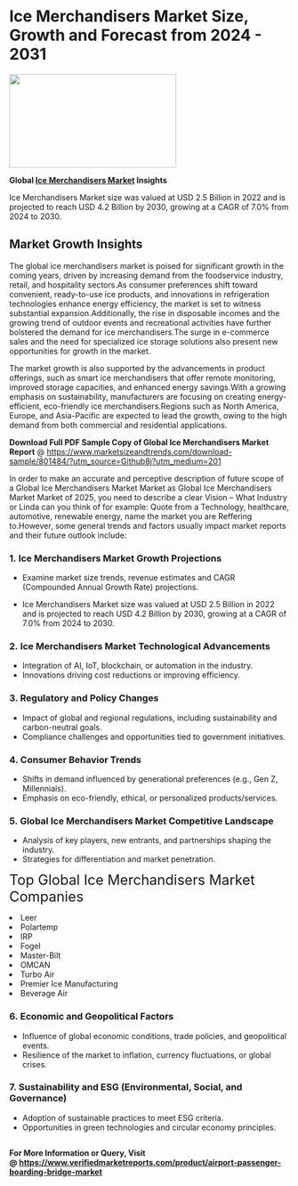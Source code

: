 <H1>Ice Merchandisers Market Size, Growth and Forecast from 2024 - 2031</H1><img class="aligncenter size-medium wp-image-584254" src="https://thirdeyenews.in/wp-content/uploads/2024/09/Global-Market-Research-300x168.jpeg" alt="" width="300" height="168" /><p><strong>Global&nbsp;<a href="https://www.marketsizeandtrends.com/download-sample/801484/?utm_source=Github8j?utm_medium=201">Ice Merchandisers Market</a> Insights</strong></p><p>Ice Merchandisers Market size was valued at USD 2.5 Billion in 2022 and is projected to reach USD 4.2 Billion by 2030, growing at a CAGR of 7.0% from 2024 to 2030.</p><p><h2>Market Growth Insights</h2> <p>The global ice merchandisers market is poised for significant growth in the coming years, driven by increasing demand from the foodservice industry, retail, and hospitality sectors.As consumer preferences shift toward convenient, ready-to-use ice products, and innovations in refrigeration technologies enhance energy efficiency, the market is set to witness substantial expansion.Additionally, the rise in disposable incomes and the growing trend of outdoor events and recreational activities have further bolstered the demand for ice merchandisers.The surge in e-commerce sales and the need for specialized ice storage solutions also present new opportunities for growth in the market.</p> <p>The market growth is also supported by the advancements in product offerings, such as smart ice merchandisers that offer remote monitoring, improved storage capacities, and enhanced energy savings.With a growing emphasis on sustainability, manufacturers are focusing on creating energy-efficient, eco-friendly ice merchandisers.Regions such as North America, Europe, and Asia-Pacific are expected to lead the growth, owing to the high demand from both commercial and residential applications.</p> <p><span class=""><strong>Download Full PDF Sample Copy of Global Ice Merchandisers Market Report</strong> @ <a href="https://www.marketsizeandtrends.com/download-sample/801484/?utm_source=Github8j?utm_medium=201" target="_blank">https://www.marketsizeandtrends.com/download-sample/801484/?utm_source=Github8j?utm_medium=201</a></span></p><p>In order to make an accurate and perceptive description of future scope of a Global&nbsp;Ice Merchandisers Market Market as Global&nbsp;Ice Merchandisers Market Market of 2025, you need to describe a clear Vision &ndash; What Industry or Linda can you think of for example: Quote from a Technology, healthcare, automotive, renewable energy, name the market you are Reffering to.However, some general trends and factors usually impact market reports and their future outlook include:</p><h3>1.&nbsp;<strong>Ice Merchandisers Market Growth Projections</strong></h3><ul><li>Examine market size trends, revenue estimates and CAGR (Compounded Annual Growth Rate) projections.</li><li><p>Ice Merchandisers Market size was valued at USD 2.5 Billion in 2022 and is projected to reach USD 4.2 Billion by 2030, growing at a CAGR of 7.0% from 2024 to 2030.</p></li></ul><h3>2.&nbsp;<strong>Ice Merchandisers Market Technological Advancements</strong></h3><ul><li>Integration of AI, IoT, blockchain, or automation in the industry.</li><li>Innovations driving cost reductions or improving efficiency.</li></ul><h3>3.&nbsp;<strong>Regulatory and Policy Changes</strong></h3><ul><li>Impact of global and regional regulations, including sustainability and carbon-neutral goals.</li><li>Compliance challenges and opportunities tied to government initiatives.</li></ul><h3>4.&nbsp;<strong>Consumer Behavior Trends</strong></h3><ul><li>Shifts in demand influenced by generational preferences (e.g., Gen Z, Millennials).</li><li>Emphasis on eco-friendly, ethical, or personalized products/services.</li></ul><h3>5.&nbsp;<strong>Global Ice Merchandisers Market Competitive Landscape</strong></h3><ul><li>Analysis of key players, new entrants, and partnerships shaping the industry.</li><li>Strategies for differentiation and market penetration.</li></ul><p data-pm-slice="1 1 []"><span style="color: inherit; font-family: inherit; font-size: 25px;">Top Global Ice Merchandisers Market Companies</span></p><div class="" data-test-id=""><p><li>Leer</li><li> Polartemp</li><li> IRP</li><li> Fogel</li><li> Master-Bilt</li><li> OMCAN</li><li> Turbo Air</li><li> Premier Ice Manufacturing</li><li> Beverage Air</li></p></div><h3>6.&nbsp;<strong>Economic and Geopolitical Factors</strong></h3><ul><li>Influence of global economic conditions, trade policies, and geopolitical events.</li><li>Resilience of the market to inflation, currency fluctuations, or global crises.</li></ul><h3>7.&nbsp;<strong>Sustainability and ESG (Environmental, Social, and Governance)</strong></h3><ul><li>Adoption of sustainable practices to meet ESG criteria.</li><li>Opportunities in green technologies and circular economy principles.</li></ul><h2><strong style="font-size: 14px;">For More Information or Query, Visit @&nbsp;</strong><a style="background-color: #ffffff; font-size: 14px;" href="https://www.marketsizeandtrends.com/report/ice-merchandisers-market/" target="_blank">https://www.verifiedmarketreports.com/product/airport-passenger-boarding-bridge-market</a></h2>